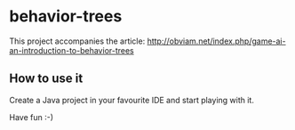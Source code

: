 # behavior-trees

This project accompanies the article: http://obviam.net/index.php/game-ai-an-introduction-to-behavior-trees

## How to use it

Create a Java project in your favourite IDE and start playing with it.

Have fun :-)
